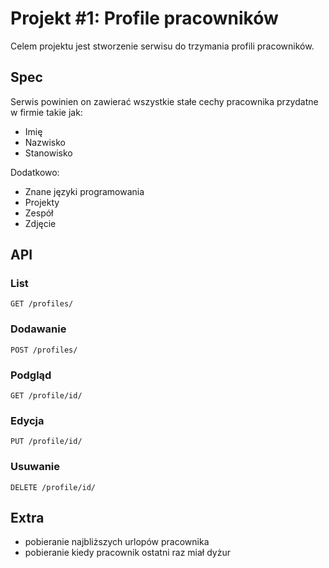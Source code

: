 # Projekt #1: Profile pracowników

Celem projektu jest stworzenie serwisu do trzymania profili pracowników.

## Spec
Serwis powinien on zawierać wszystkie stałe cechy pracownika przydatne w firmie takie jak:
* Imię
* Nazwisko
* Stanowisko

Dodatkowo:

* Znane języki programowania
* Projekty
* Zespół
* Zdjęcie

## API

### List

```http
GET /profiles/
```

### Dodawanie

```http
POST /profiles/
```

### Podgląd

```http
GET /profile/id/
```

### Edycja

```http
PUT /profile/id/
```

### Usuwanie

```http
DELETE /profile/id/
```


## Extra

* pobieranie najbliższych urlopów pracownika
* pobieranie kiedy pracownik ostatni raz miał dyżur
